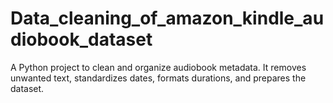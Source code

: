 # Data_cleaning_of_amazon_kindle_audiobook_dataset
A Python project to clean and organize audiobook metadata. It removes unwanted text, standardizes dates, formats durations, and prepares the dataset.
